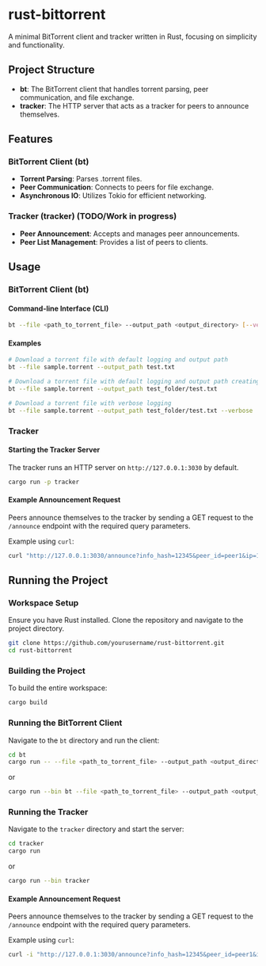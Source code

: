 # rust-bittorrent

A minimal BitTorrent client and tracker written in Rust, focusing on simplicity and functionality.

## Project Structure

- **bt**: The BitTorrent client that handles torrent parsing, peer communication, and file exchange.
- **tracker**: The HTTP server that acts as a tracker for peers to announce themselves.

## Features

### BitTorrent Client (bt)

- **Torrent Parsing**: Parses .torrent files.
- **Peer Communication**: Connects to peers for file exchange.
- **Asynchronous IO**: Utilizes Tokio for efficient networking.

### Tracker (tracker) (TODO/Work in progress)

- **Peer Announcement**: Accepts and manages peer announcements.
- **Peer List Management**: Provides a list of peers to clients.

## Usage

### BitTorrent Client (bt)

#### Command-line Interface (CLI)

```sh
bt --file <path_to_torrent_file> --output_path <output_directory> [--verbose]
```

#### Examples

```sh
# Download a torrent file with default logging and output path
bt --file sample.torrent --output_path test.txt

# Download a torrent file with default logging and output path creating a folder
bt --file sample.torrent --output_path test_folder/test.txt

# Download a torrent file with verbose logging
bt --file sample.torrent --output_path test_folder/test.txt --verbose
```

### Tracker

#### Starting the Tracker Server

The tracker runs an HTTP server on `http://127.0.0.1:3030` by default.

```sh
cargo run -p tracker
```

#### Example Announcement Request

Peers announce themselves to the tracker by sending a GET request to the `/announce` endpoint with the required query parameters.

Example using `curl`:

```sh
curl "http://127.0.0.1:3030/announce?info_hash=12345&peer_id=peer1&ip=192.168.1.2&port=6881"
```

## Running the Project

### Workspace Setup

Ensure you have Rust installed. Clone the repository and navigate to the project directory.

```sh
git clone https://github.com/yourusername/rust-bittorrent.git
cd rust-bittorrent
```

### Building the Project

To build the entire workspace:

```sh
cargo build
```

### Running the BitTorrent Client

Navigate to the `bt` directory and run the client:

```sh
cd bt
cargo run -- --file <path_to_torrent_file> --output_path <output_directory> [--verbose]
```

or

```sh
cargo run --bin bt --file <path_to_torrent_file> --output_path <output_directory> [--verbose]
```

### Running the Tracker

Navigate to the `tracker` directory and start the server:

```sh
cd tracker
cargo run
```

or

```sh
cargo run --bin tracker
```

#### Example Announcement Request

Peers announce themselves to the tracker by sending a GET request to the `/announce` endpoint with the required query parameters.

Example using `curl`:

```sh
curl -i "http://127.0.0.1:3030/announce?info_hash=12345&peer_id=peer1&ip=192.168.1.2&port=6881"
```